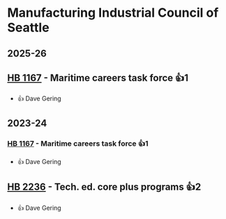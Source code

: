 # Manufacturing Industrial Council of Seattle
## 2025-26

## [HB 1167](/bill/2025-26/hb/1167/) - Maritime careers task force 👍1  
* 👍 Dave Gering

## 2023-24

### [HB 1167](/bill/2023-24/hb/1167/) - Maritime careers task force 👍1  
* 👍 Dave Gering

## [HB 2236](/bill/2023-24/hb/2236/) - Tech. ed. core plus programs 👍2  
* 👍 Dave Gering
